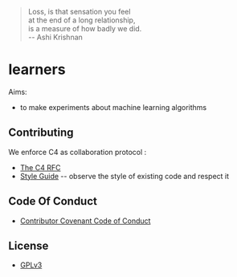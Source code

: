 > Loss, is that sensation you feel  
> at the end of a long relationship,  
> is a measure of how badly we did.  
> -- Ashi Krishnan  

# learners

Aims:
- to make experiments about machine learning algorithms

## Contributing

We enforce C4 as collaboration protocol :
- [The C4 RFC](https://rfc.zeromq.org/spec:42/C4)
- [Style Guide](STYLE-GUIDE.md) -- observe the style of existing code and respect it

## Code Of Conduct

- [Contributor Covenant Code of Conduct](CODE-OF-CONDUCT.md)

## License

- [GPLv3](LICENSE)
